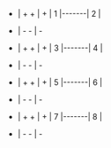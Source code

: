 
   + | +       + | +
   | 1 |-------| 2 |
   - | -       - | -
   + | +       + | +
   | 3 |-------| 4 |
   - | -       - | -
   + | +       + | +
   | 5 |-------| 6 |
   - | -       - | -
   + | +       + | +
   | 7 |-------| 8 |
   - | -       - | -
